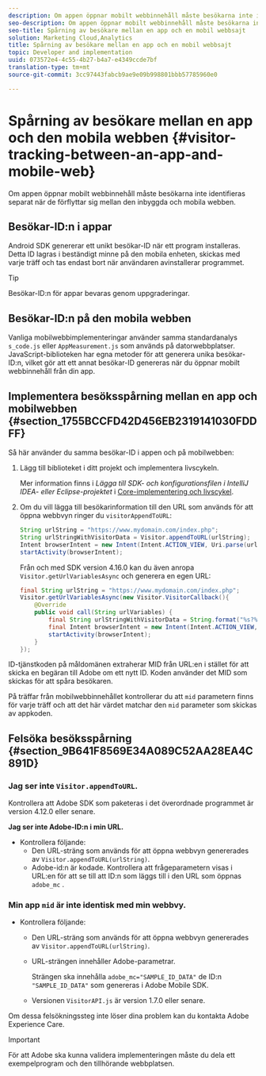 ```yaml
---
description: Om appen öppnar mobilt webbinnehåll måste besökarna inte identifieras separat när de förflyttar sig mellan den inbyggda och mobila webben.
seo-description: Om appen öppnar mobilt webbinnehåll måste besökarna inte identifieras separat när de förflyttar sig mellan den inbyggda och mobila webben.
seo-title: Spårning av besökare mellan en app och en mobil webbsajt
solution: Marketing Cloud,Analytics
title: Spårning av besökare mellan en app och en mobil webbsajt
topic: Developer and implementation
uuid: 073572e4-4c55-4b27-b4a7-e4349ccde7bf
translation-type: tm+mt
source-git-commit: 3cc97443fabcb9ae9e09b998801bbb57785960e0

---
```



# Spårning av besökare mellan en app och den mobila webben {#visitor-tracking-between-an-app-and-mobile-web}

Om appen öppnar mobilt webbinnehåll måste besökarna inte identifieras separat när de förflyttar sig mellan den inbyggda och mobila webben.

## Besökar-ID:n i appar

Android SDK genererar ett unikt besökar-ID när ett program installeras. Detta ID lagras i beständigt minne på den mobila enheten, skickas med varje träff och tas endast bort när användaren avinstallerar programmet.

>[!TIP]
>
>Besökar-ID:n för appar bevaras genom uppgraderingar.

## Besökar-ID:n på den mobila webben

Vanliga mobilwebbimplementeringar använder samma standardanalys `s_code.js` eller `AppMeasurement.js` som används på datorwebbplatser. JavaScript-biblioteken har egna metoder för att generera unika besökar-ID:n, vilket gör att ett annat besökar-ID genereras när du öppnar mobilt webbinnehåll från din app.

## Implementera besöksspårning mellan en app och mobilwebben {#section_1755BCCFD42D456EB2319141030FDDFF}

Så här använder du samma besökar-ID i appen och på mobilwebben:

1. Lägg till biblioteket i ditt projekt och implementera livscykeln.

   Mer information finns i *Lägga till SDK- och konfigurationsfilen i IntelliJ IDEA- eller Eclipse-projektet* i [Core-implementering och livscykel](/help/android/getting-started/dev-qs.md).

1. Om du vill lägga till besökarinformation till den URL som används för att öppna webbvyn ringer du `visitorAppendToURL`:

   ```java
   String urlString = "https://www.mydomain.com/index.php"; 
   String urlStringWithVisitorData = Visitor.appendToURL(urlString); 
   Intent browserIntent = new Intent(Intent.ACTION_VIEW, Uri.parse(urlStringWithVisitorData)); 
   startActivity(browserIntent);
   ```

   Från och med SDK version 4.16.0 kan du även anropa `Visitor.getUrlVariablesAsync` och generera en egen URL:

   ```java
   final String urlString = "https://www.mydomain.com/index.php"; 
   Visitor.getUrlVariablesAsync(new Visitor.VisitorCallback(){ 
       @Override 
       public void call(String urlVariables) { 
           final String urlStringWithVisitorData = String.format("%s?%s", urlString, urlVariables); 
           final Intent browserIntent = new Intent(Intent.ACTION_VIEW, Uri.parse(urlStringWithVisitorData)); 
           startActivity(browserIntent); 
       } 
   });
   ```

ID-tjänstkoden på måldomänen extraherar MID från URL:en i stället för att skicka en begäran till Adobe om ett nytt ID. Koden använder det MID som skickas för att spåra besökaren.

På träffar från mobilwebbinnehållet kontrollerar du att `mid` parametern finns för varje träff och att det här värdet matchar den `mid` parameter som skickas av appkoden.

## Felsöka besöksspårning {#section_9B641F8569E34A089C52AA28EA4C891D}

### Jag ser inte `Visitor.appendToURL`.

Kontrollera att Adobe SDK som paketeras i det överordnade programmet är version 4.12.0 eller senare.

**Jag ser inte Adobe-ID:n i min URL.**

* Kontrollera följande:
   * Den URL-sträng som används för att öppna webbvyn genererades av `Visitor.appendToURL(urlString)`.
   * Adobe-id:n är kodade.
Kontrollera att frågeparametern visas i URL:en för att se till att ID:n som läggs till i den URL som öppnas `adobe_mc` .

### Min app `mid` är inte identisk med min webbvy.

* Kontrollera följande:

   * Den URL-sträng som används för att öppna webbvyn genererades av `Visitor.appendToURL(urlString)`.
   * URL-strängen innehåller Adobe-parametrar.

      Strängen ska innehålla `adobe_mc="SAMPLE_ID_DATA"` de ID:n `"SAMPLE_ID_DATA"` som genereras i Adobe Mobile SDK.
   * Versionen `VisitorAPI.js` är version 1.7.0 eller senare.

Om dessa felsökningssteg inte löser dina problem kan du kontakta Adobe Experience Care.

>[!IMPORTANT]
>
>För att Adobe ska kunna validera implementeringen måste du dela ett exempelprogram och den tillhörande webbplatsen.

